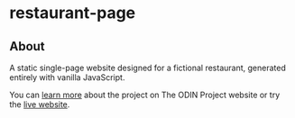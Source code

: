# restaurant-page

## About
A static single-page website designed for a fictional restaurant, generated entirely with vanilla JavaScript. 

You can [learn more](https://www.theodinproject.com/courses/javascript/lessons/restaurant-page) about the project on The ODIN Project website or try the [live website](https://rachyd.works/restaurant-page/).
